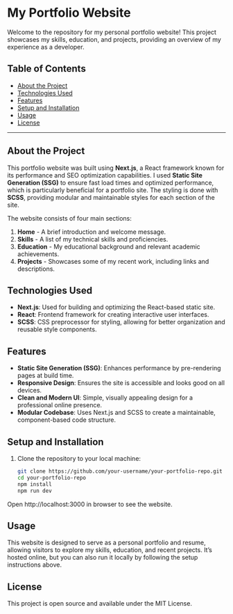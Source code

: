 # My Portfolio Website

Welcome to the repository for my personal portfolio website! This project showcases my skills, education, and projects, providing an overview of my experience as a developer.

## Table of Contents
- [About the Project](#about-the-project)
- [Technologies Used](#technologies-used)
- [Features](#features)
- [Setup and Installation](#setup-and-installation)
- [Usage](#usage)
- [License](#license)

---

## About the Project

This portfolio website was built using **Next.js**, a React framework known for its performance and SEO optimization capabilities. I used **Static Site Generation (SSG)** to ensure fast load times and optimized performance, which is particularly beneficial for a portfolio site. The styling is done with **SCSS**, providing modular and maintainable styles for each section of the site.

The website consists of four main sections:
1. **Home** - A brief introduction and welcome message.
2. **Skills** - A list of my technical skills and proficiencies.
3. **Education** - My educational background and relevant academic achievements.
4. **Projects** - Showcases some of my recent work, including links and descriptions.

## Technologies Used

- **Next.js**: Used for building and optimizing the React-based static site.
- **React**: Frontend framework for creating interactive user interfaces.
- **SCSS**: CSS preprocessor for styling, allowing for better organization and reusable style components.

## Features

- **Static Site Generation (SSG)**: Enhances performance by pre-rendering pages at build time.
- **Responsive Design**: Ensures the site is accessible and looks good on all devices.
- **Clean and Modern UI**: Simple, visually appealing design for a professional online presence.
- **Modular Codebase**: Uses Next.js and SCSS to create a maintainable, component-based code structure.

## Setup and Installation

1. Clone the repository to your local machine:
   ```bash
   git clone https://github.com/your-username/your-portfolio-repo.git
   cd your-portfolio-repo
   npm install
   npm run dev
Open http://localhost:3000 in browser to see the website.


## Usage
This website is designed to serve as a personal portfolio and resume, allowing visitors to explore my skills, education, and recent projects. It’s hosted online, but you can also run it locally by following the setup instructions above.

## License
This project is open source and available under the MIT License.
